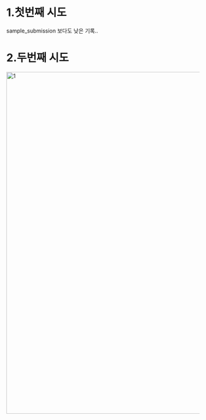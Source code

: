 # 1.첫번째 시도
sample_submission 보다도 낮은 기록..

# 2.두번째 시도
<img width="892" alt="1" src="https://user-images.githubusercontent.com/96512568/203686776-e9ddce2a-7965-4e92-a64e-41ee40749dba.png">
